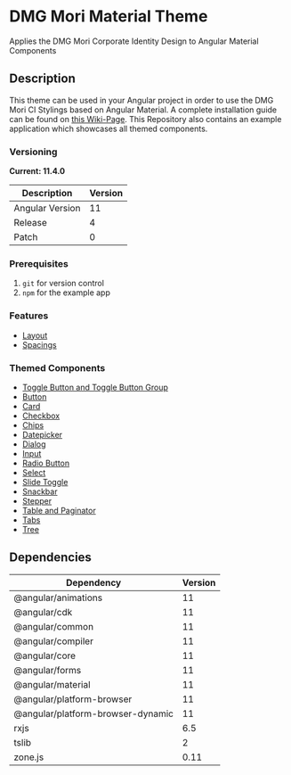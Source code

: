 # DMG Mori Material Theme

Applies the DMG Mori Corporate Identity Design to Angular Material Components

## Description

This theme can be used in your Angular project in order to use the DMG Mori CI Stylings based on Angular Material.
A complete installation guide can be found on [this Wiki-Page](https://wiki.app.dmgmori.com/display/SWSCELV7/Angular+Material+Theme).
This Repository also contains an example application which showcases all themed components.

### Versioning

**Current: 11.4.0**

| Description     | Version |
| --------------- | ------- |
| Angular Version | 11      |
| Release         | 4       |
| Patch           | 0       |

### Prerequisites

1. `git` for version control
1. `npm` for the example app

### Features

- [Layout](./docs/layout.md)
- [Spacings](./docs/spacings.md)

### Themed Components

- [Toggle Button and Toggle Button Group](./docs/toggle-buttons.md)
- [Button](./docs/buttons.md)
- [Card](./docs/cards.md)
- [Checkbox](./docs/checkbox.md)
- [Chips](./docs/chips.md)
- [Datepicker](./docs/datepicker.md)
- [Dialog](./docs/dialog.md)
- [Input](./docs/inputs.md)
- [Radio Button](./docs/radio-buttons.md)
- [Select](./docs/select.md)
- [Slide Toggle](./docs/slide-toggle.md)
- [Snackbar](./docs/snackbar.md)
- [Stepper](./docs/stepper.md)
- [Table and Paginator](./docs/table.md)
- [Tabs](./docs/tabs.md)
- [Tree](./docs/tree.md)

## Dependencies

| Dependency                        | Version |
| --------------------------------- | ------- |
| @angular/animations               | 11      |
| @angular/cdk                      | 11      |
| @angular/common                   | 11      |
| @angular/compiler                 | 11      |
| @angular/core                     | 11      |
| @angular/forms                    | 11      |
| @angular/material                 | 11      |
| @angular/platform-browser         | 11      |
| @angular/platform-browser-dynamic | 11      |
| rxjs                              | 6.5     |
| tslib                             | 2       |
| zone.js                           | 0.11    |
